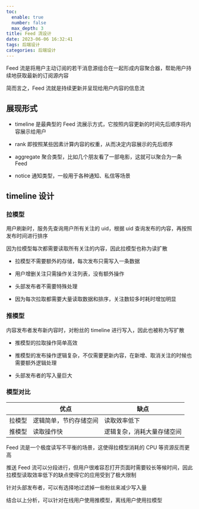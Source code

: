 ```yaml
---
toc:
  enable: true
  number: false
  max_depth: 3
title: Feed 流设计
date: 2023-06-06 16:32:41
tags: 后端设计
categories: 后端设计
---
```


Feed 流是将用户主动订阅的若干消息源组合在一起形成内容聚合器，帮助用户持续地获取最新的订阅源内容

简而言之，Feed 流就是持续更新并呈现给用户内容的信息流

## 展现形式

- timeline 是最典型的 Feed 流展示方式，它按照内容更新的时间先后顺序将内容展示给用户

- rank 即按照某些因素计算内容的权重，从而决定内容展示的先后顺序

- aggregate 聚合类型，比如几个朋友看了一部电影，这就可以聚合为一条 Feed

- notice 通知类型，一般用于各种通知、私信等场景

## timeline 设计

### 拉模型

用户刷新时，服务先查询用户所有关注的 uid，根据 uid 查询发布的内容，再按照发布时间进行排序

因为拉模型每次都需要读取所有关注的内容，因此拉模型也称为读扩散

- 拉模型不需要额外的存储，每次发布只需写入一条数据

- 用户增删关注只需操作关注列表，没有额外操作

- 头部发布者不需要特殊处理

- 因为每次拉取都需要大量读取数据和排序，关注数较多时耗时增加明显

### 推模型

内容发布者发布新内容时，对粉丝的 timeline 进行写入，因此也被称为写扩散

- 推模型的拉取操作简单高效

- 推模型的发布操作逻辑复杂，不仅需要更新内容，在新增、取消关注的时候也需要额外逻辑处理

- 头部发布者的写入量巨大

### 模型对比

||优点|缺点|
|-|-|-|
|拉模型|逻辑简单，节约存储空间|读取效率低下
|推模型|读取操作快|逻辑复杂，消耗大量存储空间

Feed 流是一个极度读写不平衡的场景，这使得拉模型消耗的 CPU 等资源反而更高

推送 Feed 流可以分段进行，但用户很难容忍打开页面时需要较长等候时间，因此拉模型读取效率低下的缺点使得它的应用受到了极大限制

针对头部发布者，可以有选择地过滤掉一些粉丝来减少写入量

结合以上分析，可以针对在线用户使用推模型，离线用户使用拉模型